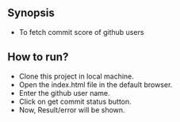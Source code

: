 ## Synopsis

* To fetch commit score of github users

## How to run?

* Clone this project in local machine.
* Open the index.html file in the default browser.
* Enter the github user name.
* Click on get commit status button.
* Now, Result/error will be shown.
